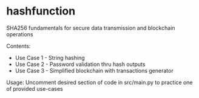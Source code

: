 # hashfunction
SHA256 fundamentals for secure data transmission and blockchain operations

Contents:
- Use Case 1 - String hashing
- Use Case 2 - Password validation thru hash outputs
- Use Case 3 - Simplified blockchain with transactions generator 

Usage: Uncomment desired section of code in src/main.py to practice one of provided use-cases
